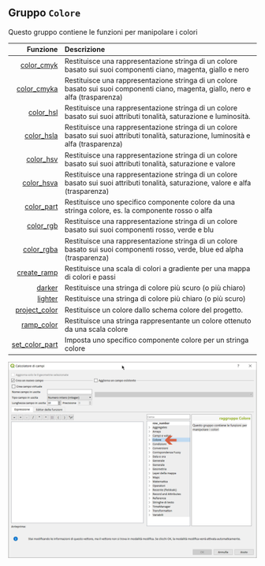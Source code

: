 ## Gruppo `Colore`

Questo gruppo contiene le funzioni per manipolare i colori

| Funzione  | Descrizione|
|----------:|:-----------|
|[color_cmyk](color_cmyk.md)|Restituisce una rappresentazione stringa di un colore basato sui suoi componenti ciano, magenta, giallo e nero|
|[color_cmyka](color_cmyka.md)|Restituisce una rappresentazione stringa di un colore basato sui suoi componenti ciano, magenta, giallo, nero e alfa (trasparenza)|
|[color_hsl](color_hsl.md)|Restituisce una rappresentazione stringa di un colore basato sui suoi attributi tonalità, saturazione e luminosità.|
|[color_hsla](color_hsla.md)|Restituisce una rappresentazione stringa di un colore basato sui suoi attributi tonalità, saturazione, luminosità e alfa (trasparenza)|
|[color_hsv](color_hsv.md)|Restituisce una rappresentazione stringa di un colore basato sui suoi attributi tonalità, saturazione e valore|
|[color_hsva](color_hsva.md)|Restituisce una rappresentazione stringa di un colore basato sui suoi attributi tonalità, saturazione, valore e alfa (trasparenza)|
|[color_part](color_part.md)|Restituisce uno specifico componente colore da una stringa colore, es. la componente rosso o alfa|
|[color_rgb](color_rgb.md)|Restituisce una rappresentazione stringa di un colore basato sui suoi componenti rosso, verde e blu|
|[color_rgba](color_rgba.md)|Restituisce una rappresentazione stringa di un colore basato sui suoi componenti rosso, verde, blue ed alpha (trasparenza)|
|[create_ramp](create_ramp.md) |Restituisce una scala di colori a gradiente per una mappa di colori e passi|
|[darker](darker.md)|Restituisce una stringa di colore più scuro (o più chiaro)|
|[lighter](lighter.md)|Restituisce una stringa di colore più chiaro (o più scuro)|
|[project_color](project_color.md)|Restituisce un colore dallo schema colore del progetto.|
|[ramp_color](ramp_color.md)|Restituisce una stringa rappresentante un colore ottenuto da una scala colore|
|[set_color_part](set_color_part.md)|Imposta uno specifico componente colore per un stringa colore|

<img src="/img/colore/gruppo_colore1.png">
